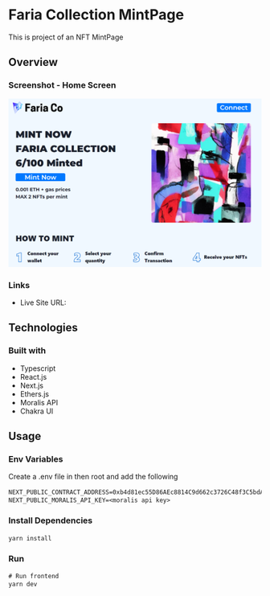 # Faria Collection MintPage

This is project of an NFT MintPage

## Overview

### Screenshot - Home Screen

![Desktop Design](/public/homescreen.PNG)


### Links

- Live Site URL: 

## Technologies

### Built with

- Typescript
- React.js
- Next.js
- Ethers.js
- Moralis API
- Chakra UI

## Usage

### Env Variables

Create a .env file in then root and add the following

```
NEXT_PUBLIC_CONTRACT_ADDRESS=0xb4d81ec55D86AEc8814C9d662c3726C48f3C5bdA
NEXT_PUBLIC_MORALIS_API_KEY=<moralis api key>
```

### Install Dependencies

```
yarn install
```

### Run

```
# Run frontend
yarn dev
```





